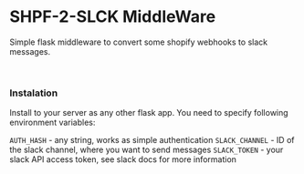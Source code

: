 # SHPF-2-SLCK MiddleWare

Simple flask middleware to convert some shopify webhooks to slack messages.

<br>

### Instalation

Install to your server as any other flask app.
You need to specify following environment variables:

`AUTH_HASH` - any string, works as simple authentication
`SLACK_CHANNEL` - ID of the slack channel, where you want to send messages
`SLACK_TOKEN` - your slack API access token, see slack docs for more information

<br>